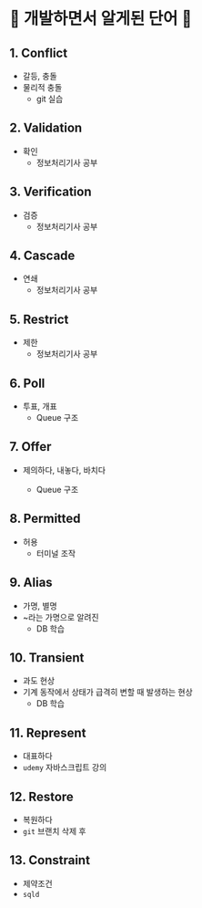 # 📝 개발하면서 알게된 단어 📝

## 1. Conflict

- 갈등, 충돌
- 물리적 충돌
  - git 실습


## 2. Validation

- 확인
  - 정보처리기사 공부


## 3. Verification

- 검증
  - 정보처리기사 공부




## 4. Cascade

- 연쇄
  - 정보처리기사 공부




## 5. Restrict

- 제한
  - 정보처리기사 공부




## 6. Poll

- 투표, 개표
  - Queue 구조




## 7. Offer

- 제의하다, 내놓다, 바치다

  - Queue 구조

  

## 8. Permitted

- 허용
  - 터미널 조작



## 9. Alias

- 가명, 별명
- ~라는 가명으로 알려진
  - DB 학습



## 10. Transient

- 과도 현상
- 기계 동작에서 상태가 급격히 변할 때 발생하는 현상
  - DB 학습



## 11. Represent

- 대표하다
- `udemy` 자바스크립트 강의


## 12. Restore

- 복원하다
- `git` 브랜치 삭제 후

## 13. Constraint

- 제약조건
- `sqld`